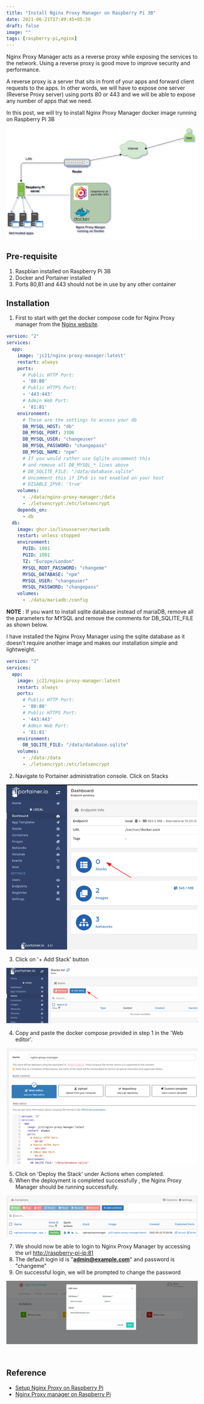 ```yaml
---
title: "Install Nginx Proxy Manager on Raspberry Pi 3B"
date: 2021-06-21T17:49:45+05:30
draft: false
image: ""
tags: [raspberry-pi,nginx]
---
```




Nginx Proxy Manager acts as a reverse proxy while exposing the services to the network. Using a reverse proxy is good move to improve security and performance.

A reverse proxy is a server that sits in front of your apps and forward client requests to the apps. In other words, we will have to expose one server (Reverse Proxy server) using ports 80 or 443 and we will be able to expose any number of apps that we need.

In this post, we will try to install Nginx Proxy Manager docker image running on Raspberry Pi 3B


![image](/images/2021/05/NginxProxyManager.jpg)





## Pre-requisite

1. Raspbian installed on Raspberry Pi 3B
2. Docker and Portainer installed 
3. Ports 80,81 and 443 should not be in use by any other container

## Installation

1. First to start with get the docker compose code for Nginx Proxy manager from the [Nginx website](https://nginxproxymanager.com/setup/#configuration-file).

``` yaml
version: "2"
services:
  app:
    image: 'jc21/nginx-proxy-manager:latest'
    restart: always
    ports:
      # Public HTTP Port:
      - '80:80'
      # Public HTTPS Port:
      - '443:443'
      # Admin Web Port:
      - '81:81'
    environment:
      # These are the settings to access your db
      DB_MYSQL_HOST: "db"
      DB_MYSQL_PORT: 3306
      DB_MYSQL_USER: "changeuser"
      DB_MYSQL_PASSWORD: "changepass"
      DB_MYSQL_NAME: "npm"
      # If you would rather use Sqlite uncomment this
      # and remove all DB_MYSQL_* lines above
      # DB_SQLITE_FILE: "/data/database.sqlite"
      # Uncomment this if IPv6 is not enabled on your host
      # DISABLE_IPV6: 'true'
    volumes:
      - ./data/nginx-proxy-manager:/data
      - ./letsencrypt:/etc/letsencrypt
    depends_on:
      - db
  db:
    image: ghcr.io/linuxserver/mariadb
    restart: unless-stopped
    environment:
      PUID: 1001
      PGID: 1001
      TZ: "Europe/London"
      MYSQL_ROOT_PASSWORD: "changeme"
      MYSQL_DATABASE: "npm"
      MYSQL_USER: "changeuser"
      MYSQL_PASSWORD: "changepass"
    volumes:
      - ./data/mariadb:/config
```

**NOTE** : If you want to install sqlite database instead of mariaDB, remove all the parameters for MYSQL and remove the comments for DB_SQLITE_FILE as shown below.

I have installed the Nginx Proxy Manager using the sqlite database as it doesn't require another image and makes our installation simple and lightweight.

``` yaml 
version: "2"
services:
  app:
    image: jc21/nginx-proxy-manager:latest
    restart: always
    ports:
      # Public HTTP Port:
      - '80:80'
      # Public HTTPS Port:
      - '443:443'
      # Admin Web Port:
      - '81:81'
    environment:
      DB_SQLITE_FILE: "/data/database.sqlite"
    volumes:
      - ./data:/data
      - ./letsencrypt:/etc/letsencrypt
```

2. Navigate to Portainer administration console. Click on Stacks

![](/images/2021/05/Click-stacks.png "Click-stack")

3. Click on '+ Add Stack' button

![](/images/2021/05/Add-Stack.png "Add-stack")

4. Copy and paste the docker compose provided in step 1 in the 'Web editor'. 

![](/images/2021/05/deploy-docker-compose.png)

5. Click on 'Deploy the Stack' under Actions when completed.
6. When the deployment is completed successfully , the Nginx Proxy Manager should be running successfully.

![](/images/2021/05/nginx-proxy-manager-running.png "nginx-proxy-running")

7. We should now be able to login to Nginx Proxy Manager by accessing the url [http://raspberry-pi-ip:81](http://raspberry-pi-ip:81)
8. The default login id is "**admin@example.com**" and password is "changeme"
9. On successful login, we will be prompted to change the password

![admin-first-login](/images/2021/05/admin-first-login.png)

    

## Reference

- [Setup Nginx Proxy on Raspberry Pi](https://nginxproxymanager.com/setup/#running-on-raspberry-pi-arm-devices)
- [Nginx Proxy manager on Raspberry Pi](https://www.jhmelo.com/nginx-proxy-manager-raspberry)




